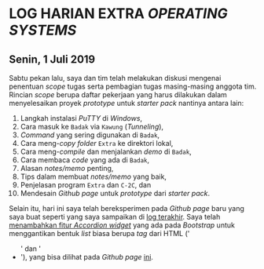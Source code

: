# LOG HARIAN EXTRA *OPERATING SYSTEMS*
## Senin, 1 Juli 2019  

Sabtu pekan lalu, saya dan tim telah melakukan diskusi mengenai penentuan *scope* tugas serta pembagian tugas masing-masing anggota tim. Rincian *scope* berupa daftar pekerjaan yang harus dilakukan dalam menyelesaikan proyek *prototype* untuk *starter pack* nantinya antara lain:
1. Langkah instalasi *PuTTY* di *Windows*,
2. Cara masuk ke `Badak` via `Kawung` (*Tunneling*),
3. *Command* yang sering digunakan di `Badak`,
4. Cara meng-*copy folder* `Extra` ke direktori lokal,
5. Cara meng-*compile* dan menjalankan *demo* di `Badak`,
6. Cara membaca *code* yang ada di `Badak`,
7. Alasan *notes/memo* penting,
8. Tips dalam membuat *notes/memo* yang baik,
9. Penjelasan program `Extra` dan `C-2C`, dan
10. Mendesain *Github page* untuk *prototype* dari *starter pack*.  

Selain itu, hari ini saya telah bereksperimen pada *Github page* baru yang saya buat seperti yang saya sampaikan di [log terakhir](https://github.com/andriansyahp/extra191/blob/master/SandBox/andriansyahp/2019-06-28-andriansyahp.md). Saya telah [menambahkan fitur *Accordion widget*](https://github.com/andriansyahp/extra191-startbootstrap/commit/ca26476fcf01d86fc79ab9a14a785ec2db95ae41) yang ada pada *Bootstrap* untuk menggantikan bentuk *list* biasa berupa *tag* dari HTML ('<ul>' dan '<li>'), yang bisa dilihat pada *Github page* [ini](https://andriansyahp.github.io/extra191-startbootstrap/).


